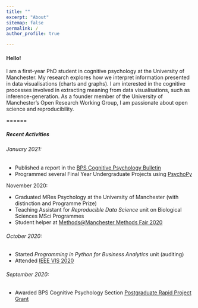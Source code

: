 ```yaml
---
title: ""
excerpt: "About"
sitemap: false
permalink: /
author_profile: true

---
```


#### Hello!

I am a first-year PhD student in cognitive psychology at the University of Manchester. My research explores how we interpret information presented in data visualisations (charts and graphs). I am interested in the cognitive processes involved in extracting meaning from data visualisations, such as inference-generation. As a founder member of the University of Manchester’s Open Research Working Group, I am passionate about open science and reproducibility.

======

##### Recent Activities

###### January 2021:
  * Published a report in the [BPS Cognitive Psychology Bulletin](https://shop.bps.org.uk/the-cognitive-psychology-bulletin-issue-6-spring-2021)
  * Programmed several Final Year Undergraduate Projects using [PsychoPy](https://www.psychopy.org)

November 2020:
  * Graduated MRes Psychology at the University of Manchester (with distinction and Programme Prize)
  * Teaching Assistant for *Reproducible Data Science* unit on Biological Sciences MSci Programmes
  * Student helper at [Methods@Manchester Methods Fair 2020](https://www.methods.manchester.ac.uk/connect/events/methods-fair/)

###### October 2020:
  * Started *Programming in Python for Business Analytics* unit (auditing)
  * Attended [IEEE VIS 2020](http://ieeevis.org/year/2020/welcome)

###### September 2020: 
  * Awarded BPS Cognitive Psychology Section [Postgraduate Rapid Project Grant](https://www.bps.org.uk/member-microsites/cognitive-psychology-section/awards-funding)
